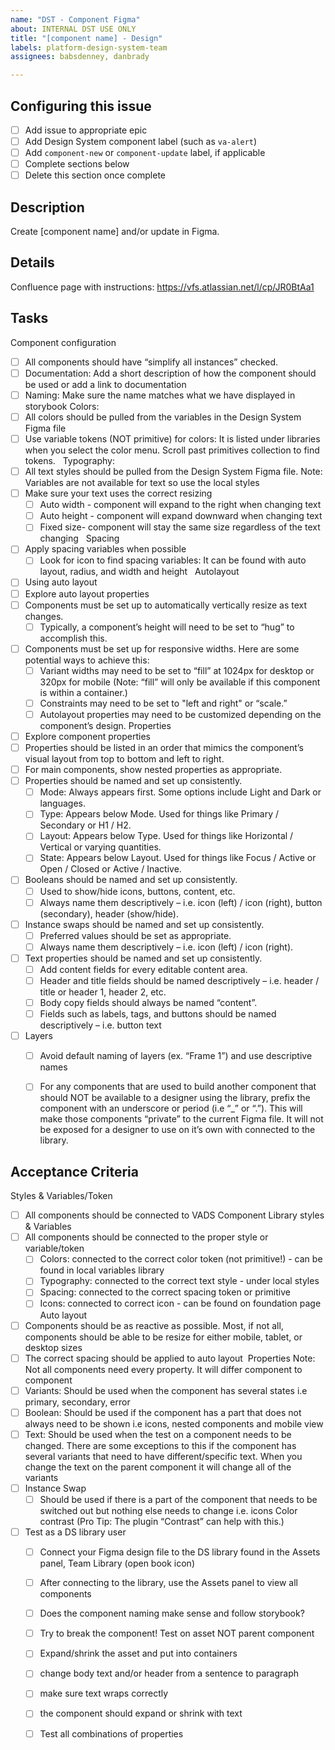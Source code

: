 ```yaml
---
name: "DST - Component Figma"
about: INTERNAL DST USE ONLY
title: "[component name] - Design"
labels: platform-design-system-team
assignees: babsdenney, danbrady

---
```


## Configuring this issue
- [ ] Add issue to appropriate epic
- [ ] Add Design System component label (such as `va-alert`)
- [ ] Add `component-new` or `component-update` label, if applicable
- [ ] Complete sections below
- [ ] Delete this section once complete

## Description
Create [component name] and/or update in Figma. 


## Details
Confluence page with instructions: https://vfs.atlassian.net/l/cp/JR0BtAa1


## Tasks
Component configuration
- [ ] All components should have “simplify all instances” checked.    
- [ ] Documentation: Add a short description of how the component should be used or add a link to documentation 
- [ ] Naming: Make sure the name matches what we have displayed in storybook 
Colors:
- [ ] All colors should be pulled from the variables in the Design System Figma file 
- [ ] Use variable tokens (NOT primitive) for colors: It is listed under libraries when you select the color menu. Scroll past primitives collection to find tokens.  
Typography:
- [ ] All text styles should be pulled from the Design System Figma file. Note: Variables are not available for text so use the local styles
- [ ] Make sure your text uses the correct resizing
    - [ ] Auto width - component will expand to the right when changing text 
    - [ ]  Auto height - component will expand downward when changing text 
    - [ ]  Fixed size- component will stay the same size regardless of the text changing  
Spacing 
- [ ]  Apply spacing variables when possible 
    - [ ] Look for icon to find spacing variables: It can be found with auto layout, radius, and width and height  
Autolayout
- [ ] Using auto layout
- [ ] Explore auto layout properties
- [ ]   Components must be set up to automatically vertically resize as text changes.
    - [ ] Typically, a component’s height will need to be set to “hug” to accomplish this.
- [ ] Components must be set up for responsive widths. Here are some potential ways to achieve this:
    - [ ] Variant widths may need to be set to “fill” at 1024px for desktop or 320px for mobile (Note: “fill” will only be available if this component is within a container.)
    - [ ] Constraints may need to be set to "left and right" or “scale.”
    - [ ] Autolayout properties may need to be customized depending on the component’s design.
Properties
- [ ] Explore component properties
- [ ] Properties should be listed in an order that mimics the component’s visual layout from top to bottom and left to right.
- [ ] For main components, show nested properties as appropriate.
- [ ] Properties should be named and set up consistently.
    - [ ] Mode: Always appears first. Some options include Light and Dark or languages.
    - [ ] Type: Appears below Mode. Used for things like Primary / Secondary or H1 / H2.
    - [ ] Layout: Appears below Type. Used for things like Horizontal / Vertical or varying quantities.
    - [ ] State: Appears below Layout. Used for things like Focus / Active or Open / Closed or Active / Inactive.
- [ ] Booleans should be named and set up consistently.
    - [ ] Used to show/hide icons, buttons, content, etc.
    - [ ] Always name them descriptively – i.e. icon (left) / icon (right), button (secondary), header (show/hide).
- [ ] Instance swaps should be named and set up consistently.
    - [ ] Preferred values should be set as appropriate.
    - [ ] Always name them descriptively – i.e. icon (left) / icon (right).
- [ ] Text properties should be named and set up consistently.
    - [ ] Add content fields for every editable content area.
    - [ ] Header and title fields should be named descriptively – i.e. header / title or header 1, header 2, etc.
    - [ ] Body copy fields should always be named “content”.
    - [ ] Fields such as labels, tags, and buttons should be named descriptively – i.e. button text
- [ ] Layers
    - [ ] Avoid default naming of layers (ex. “Frame 1”) and use descriptive names
    - [ ] For any components that are used to build another component that should NOT be available to a designer using the library, prefix the component with an underscore or period (i.e “_” or “.”). This will make those components “private” to the current Figma file. It will not be exposed for a designer to use on it’s own with connected to the library.


## Acceptance Criteria
Styles & Variables/Token 
- [ ] All components should be connected to VADS Component Library styles & Variables 
- [ ] All components should be connected to the proper style or variable/token 
    - [ ] Colors: connected to the correct color token (not primitive!) - can be found in local variables library 
    - [ ] Typography: connected to the correct text style - under local styles
    - [ ] Spacing: connected to the correct spacing token or primitive 
    - [ ] Icons: connected to correct icon - can be found on foundation page 
Auto layout
- [ ] Components should be as reactive as possible. Most, if not all, components should be able to be resize for either mobile, tablet, or desktop sizes 
- [ ] The correct spacing should be applied to auto layout 
Properties
Note: Not all components need every property. It will differ component to component 
- [ ] Variants: Should be used when the component has several states i.e primary, secondary, error 
- [ ] Boolean: Should be used if the component has a part that does not always need to be shown i.e icons, nested components and mobile view
- [ ] Text: Should be used when the test on a component needs to be changed. There are some exceptions to this if the component has several variants that need to have different/specific text. When you change the text on the parent component it will change all of the variants 
- [ ] Instance Swap 
    - [ ] Should be used if there is a part of the component that needs to be switched out but nothing else needs to change i.e. icons Color contrast (Pro Tip: The plugin “Contrast” can help with this.)
- [ ] Test as a DS library user 
    - [ ] Connect your Figma design file to the DS library found in the Assets panel, Team Library (open book icon)
    - [ ] After connecting to the library, use the Assets panel to view all components
    - [ ] Does the component naming make sense and follow storybook?
    - [ ] Try to break the component! Test on asset NOT parent component 
    - [ ] Expand/shrink the asset and put into containers 
    - [ ]  change body text and/or header from a sentence to paragraph
    - [ ]  make sure text wraps correctly
    - [ ] the component should expand or shrink with text 
    - [ ]  Test all combinations of properties 



